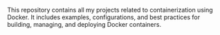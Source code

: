 This repository contains all my projects related to containerization using Docker. It includes examples, configurations, and best practices for building, managing, and deploying Docker containers.
